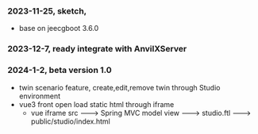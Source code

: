 ### 2023-11-25, sketch, 
 - base on jeecgboot 3.6.0
### 2023-12-7, ready integrate with AnvilXServer

### 2024-1-2, beta version 1.0 
*   twin scenario feature, create,edit,remove twin through Studio environment  
*   vue3 front open load static html through iframe
    * vue iframe src ---> Spring MVC model view ---> studio.ftl ---> public/studio/index.html